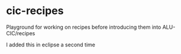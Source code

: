 cic-recipes
===========

Playground for working on recipes before introducing them into ALU-CIC/recipes

I added this in eclipse a second time
